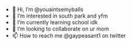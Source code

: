 - 👋 Hi, I’m @youaintsemyballs
- 👀 I’m interested in south park and yfm
- 🌱 I’m currently learning school idk
- 💞️ I’m looking to collaborate on ur mom
- 📫 How to reach me @gaypeasant1 on twitter

<!---
youaintsemyballs/youaintsemyballs is a ✨ special ✨ repository because its `README.md` (this file) appears on your GitHub profile.
You can click the Preview link to take a look at your changes.
--->
